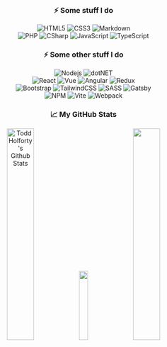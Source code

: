 
<div align="center">
  
### ⚡ Some stuff I do

![HTML5](https://img.shields.io/badge/HTML5-E34F26?style=for-the-badge&logo=html5&logoColor=white)
![CSS3](https://img.shields.io/badge/CSS3-1572B6?style=for-the-badge&logo=css3&logoColor=white)
![Markdown](https://img.shields.io/badge/Markdown-232323?style=for-the-badge&logo=markdown&logoColor=white)
<br>
![PHP](https://img.shields.io/badge/PHP-777BB4?style=for-the-badge&logo=php&logoColor=white)
![CSharp](https://img.shields.io/badge/C#-99CC00?style=for-the-badge&logo=sharp&logoColor=white)
![JavaScript](https://img.shields.io/badge/JavaScript-323330?style=for-the-badge&logo=javascript&logoColor=F7DF1E)
![TypeScript](https://img.shields.io/badge/TypeScript-007ACC?style=for-the-badge&logo=typescript&logoColor=white)

</div>
<div align="center">

### ⚡ Some other stuff I do

![Nodejs](https://img.shields.io/badge/Node.js-339933?style=for-the-badge&logo=nodedotjs&logoColor=white)
![dotNET](https://img.shields.io/badge/.NET-5029CD?style=for-the-badge&logo=dotnet&logoColor=white)
<br>
![React](https://img.shields.io/badge/React-20232A?style=for-the-badge&logo=react&logoColor=61DAFB)
![Vue](https://img.shields.io/badge/Vue-33475B?style=for-the-badge&logo=vuedotjs&logoColor=4FC08D)
![Angular](https://img.shields.io/badge/Angular-193857?style=for-the-badge&logo=angular&logoColor=D60030)
![Redux](https://img.shields.io/badge/Redux-593D88?style=for-the-badge&logo=redux&logoColor=white)
<br>
![Bootstrap](https://img.shields.io/badge/Bootstrap-563D7C?style=for-the-badge&logo=bootstrap&logoColor=white)
![TailwindCSS](https://img.shields.io/badge/tailwindcss-%2338B2AC.svg?style=for-the-badge&logo=tailwind-css&logoColor=white)
![SASS](https://img.shields.io/badge/SASS-hotpink.svg?style=for-the-badge&logo=SASS&logoColor=white)
![Gatsby](https://img.shields.io/badge/Gatsby-663399?style=for-the-badge&logo=gatsby&logoColor=white)
<br>
![NPM](https://img.shields.io/badge/npm-CB3837?style=for-the-badge&logo=npm&logoColor=white)
![Vite](https://img.shields.io/badge/Vite-8620B6?style=for-the-badge&logo=vite&logoColor=F7A602)
![Webpack](https://img.shields.io/badge/Webpack-8ACFF1?style=for-the-badge&logo=webpack&logoColor=1D74BD)

</div>
<div align="center">

### &#x1f4c8; My GitHub Stats

<img src="https://github-readme-stats-kohl-gamma.vercel.app/api?username=tholf&theme=onedark&count_private=true&show_icons=true" alt="Todd Holforty's Github Stats" width="35%" />
<img src="https://github-readme-stats-kohl-gamma.vercel.app/api/top-langs/?username=tholf&theme=onedark" width="20%"/>
<img src="https://github-readme-streak-stats.herokuapp.com/?user=tholf&theme=dark" width="35%" />

</div>
<div style="display: flex; flex-direction: row;">



</div>
